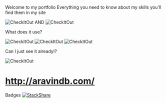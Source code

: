 Welcome to my portfolio
Everything you need to know about my skills you'll find them in my site

![CheckItOut](http://forthebadge.com/images/badges/built-with-swag.svg) AND ![CheckItOut](http://forthebadge.com/images/badges/powered-by-electricity.svg) 


What does it use?

![CheckItOut](http://forthebadge.com/images/badges/uses-html.svg) ![CheckItOut](http://forthebadge.com/images/badges/uses-css.svg) ![CheckItOut](http://forthebadge.com/images/badges/uses-js.svg) 

Can I just see it already!?


![CheckItOut](http://forthebadge.com/images/badges/check-it-out.svg)

# http://aravindb.com/



Badges
[![StackShare](https://img.shields.io/badge/tech-stack-0690fa.svg?style=flat)](https://stackshare.io/rvndbalaji/my-stack)
